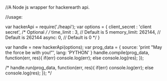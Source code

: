 //A Node js wrapper for hackerearth api.

//usage:

var hackerApi = require('./heapi');
var options = {
	client_secret : 'client secret',
	/* Optional */
	/*
	time_limit : 3, 		// Default is 5
	memory_limit: 262144,	// Default is 262144
	async: 0, 				// Default is 0
	*/
}

var handle = new hackerApi(options);
var prog_data = {
	source: 'print "May the force be with you!"',
	lang: 'PYTHON' 
}
handle.compile(prog_data, function(err, res){
	if(err)
		console.log(err);
	else
		console.log(res);
});

/*
handle.run(prog_data, function(err, res){
	if(err)
		console.log(err);
	else
		console.log(res);
});
*/ 
